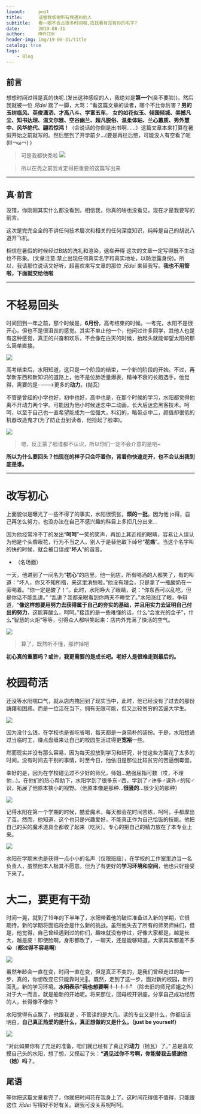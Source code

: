 ```yaml
---
layout:     post
title:      请替我感谢所有我遇到的人
subtitle:   看一眼不会占很多时间哦,找找看有没有你的名字?
date:       2019-08-31
author:     MHYCDH
header-img: img/19-08-31/title
catalog: true
tags:
    - Blog
---
```


## 前言

想想时间过得是真的快呢.(发出这种感叹的人，我绝对是**第一个**(臭不要脸))。然后我就被一位 *兄dei* 踹了一脚，大骂：“看这篇文章的读者，哪个不比你厉害？**男的玉树临风、英俊潇洒、才高八斗、学富五车**。  **女的如花似玉、倾国倾城、美撼凡尘、知书达理、温文尔雅、空谷幽兰、超凡脱俗、温柔体贴、兰心蕙质、秀外慧中、风华绝代、翩若惊鸿！**（会说话的你倒是出书啊......）这篇文章本来打算在暑假开始之前就写的。然后憋到了开学前夕...(要是再往后憋，可能没人有空看了呢(lll￢ω￢) )

>可是我都快秃啦
![](https://github.com/MHYCDH/MHYCDH.github.io/blob/master/img/19-08-31/1.jpg?raw=true)

>所以在秃之前我肯定得把重要的这篇写出来

***

## 真·前言

没错，你刚刚其实什么都没看到，相信我，你真的啥也没看见，现在才是我要写的前言。

这次是完完全全的不讲任何技术层次和相关的任何深度知识，纯粹是自己的胡说八道开飞机。

相信在暑假的时候经过B站的洗礼和渲染，~~这车开得~~ 这次的文章一定写得既不生动也不形象。(文章注意:禁止出现任何真实名字和真实地址，以防泄露身份)。所以，我请那位说话又好听，超喜欢来写文章的那位 *兄dei* 来替我写。**我也不用管啦，下面就交给他啦**

***

# 不轻易回头

时间回到一年之前，那个时候是，**6月份**，高考结束的时候。一考完，水阳不是很开心，但也不是很沮丧的感觉。其实不单止他一个，他问过许多同学，其他人也是有这种感觉，真正的兴奋和欢乐，不会像在白天的时候，抬起头就能仰望太阳的那么简单直接。

![](https://github.com/MHYCDH/MHYCDH.github.io/blob/master/img/19-08-31/2.jpg?raw=true)

高考结束后，水阳知道，这只是一个阶段的结束，一个新的阶段的开始。不过，再学新东西和新知识的道路上，他不是位肺活量爆表，精神不衰的长跑选手。他觉得，需要的是---->更多的**动力**。(抛瓦)

不管是曾经的小学也好，初中也好，高中也是，在那个时候的学习，水阳都觉得他离不开动力两个字。可能因为他小时候迷恋中二动画，长大后迷恋黑客技术。呵呵，以至于自己也一直希望能成为一位强大，科幻的，略带点中二，颜值却很低的机器改造鬼才(为了防止丑到读者，他捡起了脸罩)。

![](https://github.com/MHYCDH/MHYCDH.github.io/blob/master/img/19-08-31/3.jpg?raw=true)
>嗯，反正蒙了脸谁都不认识，所以你们一定不会介意的是吧~

**所以为什么要回头？怕现在的样子只会吓着你，背着你快速走开，也不会认出我到底是谁。**

***

# 改写初心

上面貌似是曝光了一些不得了的事实，水阳很慌张，**烦的一批**。因为他 jo得，自己再怎么努力，也没办法在自己不感兴趣的科目上多扣几分出来...

因为他经常冷不丁的发出“**呵呵**”一笑的笑声，再加上其近视的眼睛，容易让人误认为他是个头昏眼花，行为不当之人。别人于是替他取下绰号“**花疡**”。当这个名字叫的快的时候，就会被口误成“**坏人**”的谐音。

- （名场面）

一天，他进到了一间名为“**初心**”的店里。他一到店，所有喝酒的人都笑了，有的叫道：“坏人，你又不知所措，来这里消愁啦。”他没有理会，只是拿了一瓶酸奶在一旁喝着。“你一定是酸了！”。此时，水阳睁大了眼睛，说：“你东西可以乱吃，但是你话不能乱讲。” “乱讲？我都亲眼看到你两天不睡觉了。”水阳涨红了眼，争辩道，“**像这样想要用努力去获得属于自己的夯实的基础，并且用实力去证明自己付出的努力**，这能算酸么，呵呵。”接连的是一些难懂的话，什么“会发光的金子”，什么“智慧的火炬”等等，引得众人都哄笑起来：店内外充满了快活的空气。

![](https://github.com/MHYCDH/MHYCDH.github.io/blob/master/img/19-08-31/4.jpg?raw=true)
>算了，既然听不懂，那炸掉吧

**初心真的重要吗？或许，我更需要的是成长吧。老好人是很难走到最后的。**

# 校园苟活

还没等水阳喘口气，就从店内拽回到了现实当中，此时，他已经没有了过去的那份踌躇和困惑。而是一位活在当下，拥有无限可能，但又比较贫穷的苦逼大学生。

![](https://github.com/MHYCDH/MHYCDH.github.io/blob/master/img/19-08-31/5.jpg?raw=true)

因为没什么钱，在学校也是省吃省喝，每天都是一身简朴的装扮。于是，水阳想通过当临时工，赚点盘缠来让自己的校园生活过得更**宽裕**一些。

然而现实并没有那么容易，因为每天投放到学习和研究，补觉这些方面花了太多的时间，没有时间去干别的事情，时至今日，他依旧是那位比较贫穷的苦逼倒霉蛋。

幸好的是，因为在学校碰见过不少好的师兄，师姐...勉强屈指可数（哎，不理他...)。在他们的热心帮助下，水阳学到了很多东♂西，学到了♂许多♂课外♂的知♂识，拓展了他原本狭小的视野。（他原本像是那种...**很骚的**...很少见的那种）

![](https://github.com/MHYCDH/MHYCDH.github.io/blob/master/img/19-08-31/6.jpg?raw=true)

记得水阳在第一个学期的时候，酷爱魔术，每天都会花时间苦练，呵呵，手都摩出了茧。然而，他知道，这个也只是兴趣爱好，不能真正作为自己恰饭的技能。他把自己的买的魔术道具全都收了起来（吃灰）。专心的把自己的精力放在了本专业上来。

![](https://github.com/MHYCDH/MHYCDH.github.io/blob/master/img/19-08-31/7.jpg?raw=true)

水阳在学期末也是获得一点小小的名声（仅限班级），在学校的工作室里边当一名负责人，虽然他本人极其不愿意。但为了有更好的**学习环境和空间**，他也只好接受下来了。


# 大二，要更有干劲

时间一晃，就到了19年的下半年了，水阳带着他的破烂准备进入新的学期，它很期待，新的学期将面临将会是什么新的挑战。虽然他失去了所有的师弟师妹们，但是，他觉得，自己曾经遇到过的你们，趣味就没有停过，好像大家都是，越是长大，越是皮！即使脸啊，身形都改了，一聊天，还是能够知道，大家其实都差不多😭（**都过得不容易啊**）

![](https://github.com/MHYCDH/MHYCDH.github.io/blob/master/img/19-08-31/8.png?raw=true)


虽然年龄会一直在变，时间一直在变，但是真正不变的，是我们曾经走过的每一步，真的，你想改变它只能靠时光🐔。既然，走到了这一步，面对新的校园，新的面孔，新的学习环境。~~**水阳表示“我也想要啊！！！！”**~~
  （除去旧的师兄师姐之外）对于大一而言，就是船新的开始呢。将来那位，回母校开讲座，分享自己成功经历的人，长得像不像你？

水阳觉得有点飘了，他跟我说 ，不管读的是大几，读的专业又是什么，你都应该明白，**自己真正热爱的是什么，真正想做的又是什么。（just be yourself）**

![](https://github.com/MHYCDH/MHYCDH.github.io/blob/master/img/19-08-31/9.gif?raw=true)

“对此如果你有了充足的准备，咱们就已经有了真正的**动力**（抛瓦）了。” 总是喜欢摸自己头的水阳，想了想，又摸起了头：**“遇见过你不亏啊，你能替我去感谢他（她）吗？**。

## 尾语

等你把这篇文章看完了，你就把时间花在我身上了。这时间花得值不值得，只能跟这位 *兄dei* 写得好不好有关。跟我可没关系呢呵呵。